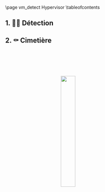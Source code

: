 \page vm_detect Hypervisor
\tableofcontents

## 1. 🕵️‍♂️ Détection

## 2. ⚰️ Cimetière

<img 
  src="logo_no_text.png" 
  style="
    display: block;
    margin: 100px auto;
    width: 30%;
    overflow: hidden;
  "
/>